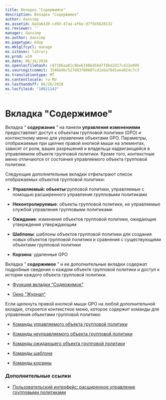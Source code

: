 ```yaml
---
title: Вкладка "Содержимое"
description: Вкладка "Содержимое"
author: dansimp
ms.assetid: 6ada6430-cd93-47aa-af6e-d7f5b5620132
ms.reviewer: ''
manager: dansimp
ms.author: dansimp
ms.pagetype: mdop
ms.mktglfcycl: manage
ms.sitesec: library
ms.prod: w10
ms.date: 06/16/2016
ms.openlocfilehash: c97106aa01c8be61986458d7f8bd2d17c422e999
ms.sourcegitcommit: 354664bc527d93f80687cd2eba70d1eea024c7c3
ms.translationtype: MT
ms.contentlocale: ru-RU
ms.lasthandoff: 06/26/2020
ms.locfileid: "10821142"
---
```

# Вкладка "Содержимое"


Вкладка " **содержание** " на панели **управления изменениями** предоставляет доступ к объектам групповой политики (GPO) и контекстному меню для управления объектами GPO. Параметры, отображаемые при щелчке правой кнопкой мыши на элементах, зависят от роли, ваших разрешений и владельца надвигающейся в управляемом объекте групповой политики. Кроме того, контекстные меню отличаются от состояния управляемого объекта групповой политики.

Следующие дополнительные вкладки отфильтрают список отображаемых объектов групповой политики:

-   **Управляемый: объекты**групповой политики, управляемые с помощью расширенного управления групповыми политиками

-   **Неконтролируемые**: объекты групповой политики, не управляемые службой управления групповыми политиками

-   **Ожидание**: изменения объектов групповой политики, ожидающие утверждения утверждающим

-   **Шаблоны**: шаблоны объектов групповой политики для создания новых объектов групповой политики и сравнения с существующими объектами групповой политики

-   **Корзина**: удаленные GPO

Вкладка " **содержимое** " и ее дополнительные вкладки содержат подробные сведения о каждом объекте групповой политики и доступ к истории каждого объекта групповой политики.

-   [Функции вкладки "Содержимое"](contents-tab-features-agpm30ops.md)

-   [Окно "Журнал"](history-window-agpm30ops.md)

Если щелкнуть правой кнопкой мыши GPO на любой дополнительной вкладке, откроется контекстное меню, которое содержит команды для управления объектами групповой политики:

-   [Команды управляемого объекта групповой политики](controlled-gpo-commands-agpm30ops.md)

-   [Команды неуправляемого объекта групповой политики](uncontrolled-gpo-commands-agpm30ops.md)

-   [Команды ожидающего объекта групповой политики](pending-gpo-commands-agpm30ops.md)

-   [Команды шаблона](template-commands-agpm30ops.md)

-   [Команды корзины](recycle-bin-commands-agpm30ops.md)

### Дополнительные ссылки

-   [Пользовательский интерфейс: расширенное управление групповыми политиками](user-interface-advanced-group-policy-management-agpm30ops.md)

 

 






